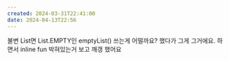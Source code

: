 ```yaml
---
created: 2024-03-31T22:41:00
date: 2024-04-13T22:56
---
```

불변 List면 List.EMPTY인 emptyList() 쓰는게 어떨까요? 했다가
그게 그거에요. 하면서 inline fun 박혀있는거 보고 깨갱 했어요